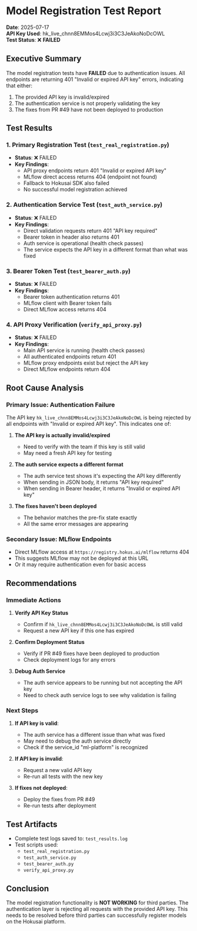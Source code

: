 # Model Registration Test Report

**Date**: 2025-07-17  
**API Key Used**: hk_live_chnn8EMMos4Lcwj3i3C3JeAkoNoDcOWL  
**Test Status**: ❌ **FAILED**

## Executive Summary

The model registration tests have **FAILED** due to authentication issues. All endpoints are returning 401 "Invalid or expired API key" errors, indicating that either:
1. The provided API key is invalid/expired
2. The authentication service is not properly validating the key
3. The fixes from PR #49 have not been deployed to production

## Test Results

### 1. Primary Registration Test (`test_real_registration.py`)

- **Status**: ❌ FAILED
- **Key Findings**:
  - API proxy endpoints return 401 "Invalid or expired API key"
  - MLflow direct access returns 404 (endpoint not found)
  - Fallback to Hokusai SDK also failed
  - No successful model registration achieved

### 2. Authentication Service Test (`test_auth_service.py`)

- **Status**: ❌ FAILED
- **Key Findings**:
  - Direct validation requests return 401 "API key required"
  - Bearer token in header also returns 401
  - Auth service is operational (health check passes)
  - The service expects the API key in a different format than what was fixed

### 3. Bearer Token Test (`test_bearer_auth.py`)

- **Status**: ❌ FAILED
- **Key Findings**:
  - Bearer token authentication returns 401
  - MLflow client with Bearer token fails
  - Direct MLflow access returns 404

### 4. API Proxy Verification (`verify_api_proxy.py`)

- **Status**: ❌ FAILED
- **Key Findings**:
  - Main API service is running (health check passes)
  - All authenticated endpoints return 401
  - MLflow proxy endpoints exist but reject the API key
  - Direct MLflow endpoints return 404

## Root Cause Analysis

### Primary Issue: Authentication Failure

The API key `hk_live_chnn8EMMos4Lcwj3i3C3JeAkoNoDcOWL` is being rejected by all endpoints with "Invalid or expired API key". This indicates one of:

1. **The API key is actually invalid/expired**
   - Need to verify with the team if this key is still valid
   - May need a fresh API key for testing

2. **The auth service expects a different format**
   - The auth service test shows it's expecting the API key differently
   - When sending in JSON body, it returns "API key required"
   - When sending in Bearer header, it returns "Invalid or expired API key"

3. **The fixes haven't been deployed**
   - The behavior matches the pre-fix state exactly
   - All the same error messages are appearing

### Secondary Issue: MLflow Endpoints

- Direct MLflow access at `https://registry.hokus.ai/mlflow` returns 404
- This suggests MLflow may not be deployed at this URL
- Or it may require authentication even for basic access

## Recommendations

### Immediate Actions

1. **Verify API Key Status**
   - Confirm if `hk_live_chnn8EMMos4Lcwj3i3C3JeAkoNoDcOWL` is still valid
   - Request a new API key if this one has expired

2. **Confirm Deployment Status**
   - Verify if PR #49 fixes have been deployed to production
   - Check deployment logs for any errors

3. **Debug Auth Service**
   - The auth service appears to be running but not accepting the API key
   - Need to check auth service logs to see why validation is failing

### Next Steps

1. **If API key is valid**:
   - The auth service has a different issue than what was fixed
   - May need to debug the auth service directly
   - Check if the service_id "ml-platform" is recognized

2. **If API key is invalid**:
   - Request a new valid API key
   - Re-run all tests with the new key

3. **If fixes not deployed**:
   - Deploy the fixes from PR #49
   - Re-run tests after deployment

## Test Artifacts

- Complete test logs saved to: `test_results.log`
- Test scripts used:
  - `test_real_registration.py`
  - `test_auth_service.py`
  - `test_bearer_auth.py`
  - `verify_api_proxy.py`

## Conclusion

The model registration functionality is **NOT WORKING** for third parties. The authentication layer is rejecting all requests with the provided API key. This needs to be resolved before third parties can successfully register models on the Hokusai platform.